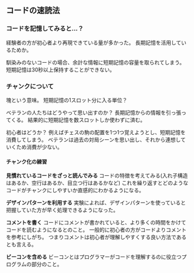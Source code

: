 ## コードの速読法
### コードを記憶してみると…？
経験者の方が初心者より再現できている量が多かった。
長期記憶を活用しているためか。

馴染みのないコードの場合、余計な情報に短期記憶の容量を取られてしまう。
短期記憶は30秒以上保持することができない。

### チャンクについて
塊という意味。
短期記憶の1スロット分に入る単位？

ベテランの人たちはどうやって思い出すのか？
長期記憶からの情報を引っ張ってくる。
結果的に短期記憶を数スロットしか使わずに済む。

初心者はどうか？
例えばチェスの駒の配置を1つ1つ覚えようとし、短期記憶を消費してしまう。
ベテランは過去の対局シーンを思い出し、それから連想していくため消費が少ない。

#### チャンク化の練習
**見慣れているコードをざっと読んでみる**
コードの特徴を考えてみる(入れ子構造はあるか、空行はあるか、目立つ行はあるかなど)
これを繰り返すとどのようなコードがチャンクにしやすいか直感的にわかるようになる。

**デザインパターンを利用する**
実験によれば、デザインパターンを使っていると把握していた方が早く処理できるようになった。

**コメントを書く**
コードにコメントが書かれていると、より多くの時間をかけてコードを読むようになるとのこと。
一般的に初心者の方がコードよりコメントを参考にしがち。
つまりコメントは初心者が理解しやすくする良い方法であるとも言える。

**ビーコンを含める**
ビーコンとはプログラマーがコードを理解するのに役立つプログラムの部分のこと。
